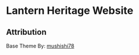 # Lantern Heritage Website

## Attribution

Base Theme By:
[mushishi78](https://github.com/mushishi78/one-page-wonder-jekyll)
